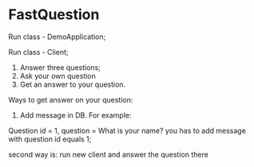 # FastQuestion

Run class - DemoApplication;

Run class - Client;

1. Answer three questions;
2. Ask your own question
3. Get an answer to your question.

Ways to get answer on your question:
1. Add message in DB. 
For example:

Question id = 1, question = What is your name?
you has to add message with question id equals 1;

second way is: run new client and answer the question there 
